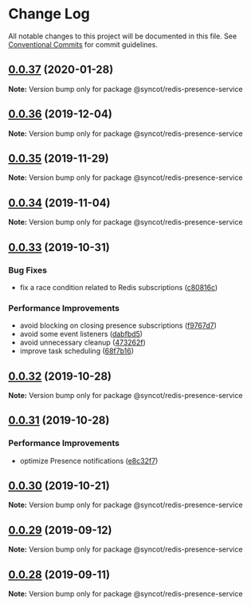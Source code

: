 # Change Log

All notable changes to this project will be documented in this file.
See [Conventional Commits](https://conventionalcommits.org) for commit guidelines.

## [0.0.37](https://github.com/SyncOT/SyncOT/compare/@syncot/redis-presence-service@0.0.36...@syncot/redis-presence-service@0.0.37) (2020-01-28)

**Note:** Version bump only for package @syncot/redis-presence-service





## [0.0.36](https://github.com/SyncOT/SyncOT/compare/@syncot/redis-presence-service@0.0.35...@syncot/redis-presence-service@0.0.36) (2019-12-04)

**Note:** Version bump only for package @syncot/redis-presence-service





## [0.0.35](https://github.com/SyncOT/SyncOT/compare/@syncot/redis-presence-service@0.0.34...@syncot/redis-presence-service@0.0.35) (2019-11-29)

**Note:** Version bump only for package @syncot/redis-presence-service





## [0.0.34](https://github.com/SyncOT/SyncOT/compare/@syncot/redis-presence-service@0.0.33...@syncot/redis-presence-service@0.0.34) (2019-11-04)

**Note:** Version bump only for package @syncot/redis-presence-service





## [0.0.33](https://github.com/SyncOT/SyncOT/compare/@syncot/redis-presence-service@0.0.32...@syncot/redis-presence-service@0.0.33) (2019-10-31)


### Bug Fixes

* fix a race condition related to Redis subscriptions ([c80816c](https://github.com/SyncOT/SyncOT/commit/c80816c967879fc2ba6f0223afc4ef645afdb949))


### Performance Improvements

* avoid blocking on closing presence subscriptions ([f9767d7](https://github.com/SyncOT/SyncOT/commit/f9767d775c8e62be37e46b5c4e07202f34400473))
* avoid some event listeners ([dabfbd5](https://github.com/SyncOT/SyncOT/commit/dabfbd5f78d7784aa41d2723b5320b2011bd0e1c))
* avoid unnecessary cleanup ([473262f](https://github.com/SyncOT/SyncOT/commit/473262fea8fa290c5a108b3c3521997703797189))
* improve task scheduling ([68f7b16](https://github.com/SyncOT/SyncOT/commit/68f7b1684f3a08776ef355ca4b765216b0479dff))





## [0.0.32](https://github.com/SyncOT/SyncOT/compare/@syncot/redis-presence-service@0.0.31...@syncot/redis-presence-service@0.0.32) (2019-10-28)

**Note:** Version bump only for package @syncot/redis-presence-service





## [0.0.31](https://github.com/SyncOT/SyncOT/compare/@syncot/redis-presence-service@0.0.30...@syncot/redis-presence-service@0.0.31) (2019-10-28)


### Performance Improvements

* optimize Presence notifications ([e8c32f7](https://github.com/SyncOT/SyncOT/commit/e8c32f7e6b85534f45f4d43f129736c6ae8bd02f))





## [0.0.30](https://github.com/SyncOT/SyncOT/compare/@syncot/redis-presence-service@0.0.29...@syncot/redis-presence-service@0.0.30) (2019-10-21)

**Note:** Version bump only for package @syncot/redis-presence-service





## [0.0.29](https://github.com/SyncOT/SyncOT/compare/@syncot/redis-presence-service@0.0.28...@syncot/redis-presence-service@0.0.29) (2019-09-12)

**Note:** Version bump only for package @syncot/redis-presence-service





## [0.0.28](https://github.com/SyncOT/SyncOT/compare/@syncot/redis-presence-service@0.0.27...@syncot/redis-presence-service@0.0.28) (2019-09-11)

**Note:** Version bump only for package @syncot/redis-presence-service
